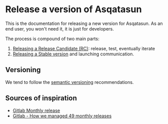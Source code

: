 # Release a version of Asqatasun

This is the documentation for releasing a new version for Asqatasun. As an end user, you won't need it, it is just for developers.

The process is compound of two main parts:

1. [Releasing a Release Candidate (RC)](Release_RC.md): release, test, eventually iterate
1. [Releasing a Stable version](Release_Stable.md) and launching communication.

## Versioning

We tend to follow the [semantic versioning](http://semver.org/) recommendations.

## Sources of inspiration

* [Gitlab Monthly release](https://gitlab.com/gitlab-org/gitlab-ce/blob/d6e0a1883b9b0eb0faabc77f6c439d981e64a84a/doc/release/monthly.md)
* [Gitlab - How we managed 49 monthly releases](https://about.gitlab.com/2015/12/17/gitlab-release-process/)
